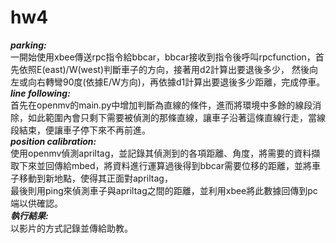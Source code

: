 # hw4
*****parking:*****\
一開始使用xbee傳送rpc指令給bbcar，bbcar接收到指令後呼叫rpcfunction，首先依照E(east)/W(west)判斷車子的方向，接著用d2計算出要退後多少，
然後向左或向右轉彎90度(依據E/W方向)，再依據d1計算出要退後多少距離，完成停車。\
*****line following:*****\
首先在openmv的main.py中增加判斷為直線的條件，進而將環境中多餘的線段消除，如此範圍內會只剩下需要被偵測的那條直線，讓車子沿著這條直線行走，當線段結束，便讓車子停下來不再前進。\
*****position calibration:*****\
使用openmv偵測apriltag，並記錄其偵測到的各項距離、角度，將需要的資料擷取下來並回傳給mbed，將資料進行運算過後得到bbcar需要位移的距離，並將車子移動到新地點，使得其正面對apriltag，\
最後則用ping來偵測車子與apriltag之間的距離，並利用xbee將此數據回傳到pc端以供確認。\
***執行結果:***\
以影片的方式記錄並傳給助教。
